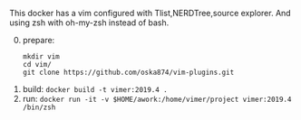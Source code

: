 This docker has a vim configured with Tlist,NERDTree,source explorer. And using zsh with oh-my-zsh instead of bash.

0. prepare:
    ```
    mkdir vim
    cd vim/
    git clone https://github.com/oska874/vim-plugins.git
    ```
1. build:
    `docker build -t vimer:2019.4 .`
2. run:
    `docker run -it -v $HOME/awork:/home/vimer/project vimer:2019.4 /bin/zsh`



